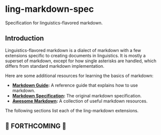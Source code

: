 # ling-markdown-spec

Specification for linguistics-flavored markdown.

## Introduction

Linguistics-flavored markdown is a dialect of markdown with a few extensions specific to creating documents in linguistics. It is mostly a superset of markdown, except for how single asterisks are handled, which differs from standard markdown implementation.

Here are some additional resources for learning the basics of markdown:

- **[Markdown Guide][md-guide]:** A reference guide that explains how to use markdown.
- **[Markdown Specification][md-spec]:** The original markdown specification.
- **[Awesome Markdown][awesome-md]:** A collection of useful markdown resources.

The following sections list each of the ling-markdown extensions.

## 🚧 FORTHCOMING 🚧

<!-- LINKS -->
[awesome-md]: https://github.com/mundimark/awesome-markdown
[md-guide]:   https://www.markdownguide.org/
[md-spec]:    https://daringfireball.net/projects/markdown/
